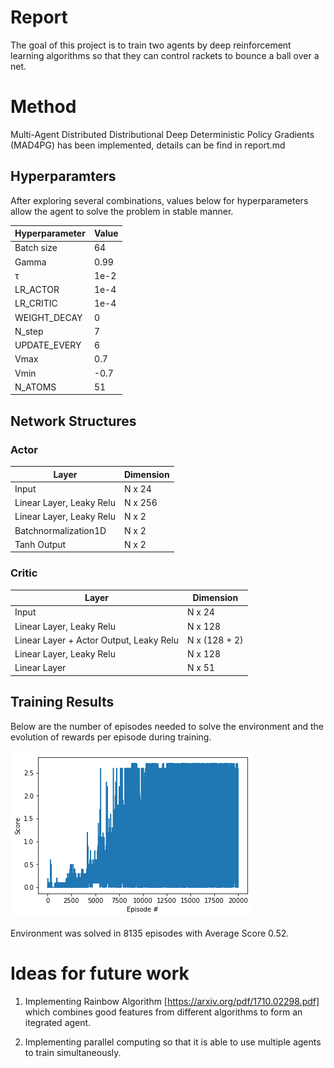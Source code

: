 # Report

The goal of this project is to train two agents by deep reinforcement learning algorithms so that they can control rackets to bounce a ball over a net.

# Method

Multi-Agent Distributed Distributional Deep Deterministic Policy Gradients (MAD4PG) has been implemented, details can be find in report.md

## Hyperparamters

After exploring several combinations, values below for hyperparameters allow the agent to solve the problem in stable manner.

Hyperparameter | Value
--- | ---    
Batch size | 64
Gamma | 0.99
τ | 1e-2
LR_ACTOR | 1e-4
LR_CRITIC | 1e-4
WEIGHT_DECAY | 0
N_step | 7
UPDATE_EVERY | 6
Vmax | 0.7
Vmin | -0.7
N_ATOMS | 51




## Network Structures

### Actor

Layer | Dimension
--- | ---
Input | N x 24
Linear Layer, Leaky Relu | N x 256
Linear Layer, Leaky Relu | N x 2
Batchnormalization1D | N x 2
Tanh Output | N x 2

### Critic

Layer | Dimension
--- | ---
Input | N x 24
Linear Layer, Leaky Relu | N x 128
Linear Layer + Actor Output, Leaky Relu | N x (128 + 2)
Linear Layer, Leaky Relu | N x 128
Linear Layer | N x 51

## Training Results

Below are the number of episodes needed to solve the environment and the evolution of rewards per episode during training.

![alt text](https://github.com/kelvin84hk/DRLND_P3_collab-compet/blob/master/pics/mdd4pg.png)

Environment was solved in 8135 episodes with Average Score 0.52.

# Ideas for future work


1. Implementing Rainbow Algorithm [https://arxiv.org/pdf/1710.02298.pdf] which combines good features from different algorithms to form an itegrated agent.

2. Implementing parallel computing so that it is able to use multiple agents to train simultaneously. 
